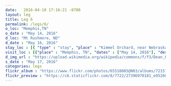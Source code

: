```yaml
---
date:   2016-04-10 17:16:21 -0700
layout: leg
title: Leg 6
permalink: /legs/6/
o_loc: "Memphis,TN"
o_date : "May 14, 2016"
d_loc: "Mt Rushmore, ND"
d_date : "May 16, 2016"
stay_loc : [{ "type" : "stay", "place" : "Kimmel Orchard, near Nebraska City, Nebraska", "dates" : ["May 14, 2016"]},{ "type" : "stay", "place" : "Wilde Prairie, near Sioux Falls, South Dakota", "dates" : ["May 15, 2016"]},{ "type" : "stay", "place" : "Horse Thief RV Park, near Custer, South Dakota", "dates" : ["May 16, 2016"]}]
visit_loc : [{"place" : "Memphis, TN", "dates" : ["May 14, 2016"], "description" : "Cotton Museum", "url" : "https://en.wikipedia.org/wiki/The_Cotton_Museum"},{"place" : "Memphis, TN", "dates" : ["May 14, 2016"], "description" : "Barbecue Festival", "url" : ""},{"place" : "Mammoth Springs, Arkansas", "dates" : ["May 15, 2016"], "description" : "Mammoth Springs State Park", "url" : "http://www.arkansasstateparks.com/mammothspring/"},{"place" : "Mark Twain National Forest, MO", "dates" : ["May 15, 2016"], "description" : "Mark Twain National Forest", "url" : "https://en.wikipedia.org/wiki/Mark_Twain_National_Forest"},{"place" : "Mitchell, SD", "dates" : ["May 16, 2016"], "description" : "Corn Palace", "url" : "https://en.wikipedia.org/wiki/Corn_Palace"},{"place" : "Wall, SD", "dates" : ["May 16, 2016"], "description" : "Wall Drug", "url" : "https://en.wikipedia.org/wiki/Wall_Drug"}, {"place" : "Wall, SD", "dates" : ["May 16, 2016"], "description" : "Badlands National Park", "url" : "https://en.wikipedia.org/wiki/Badlands_National_Park" }, {"place" : "Keystone, SD", "dates" : ["May 18, 2016"], "description" : "Mt Rushmore Memorial Park", "url" : "https://en.wikipedia.org/wiki/Mount_Rushmore"}]
d_img_url : "https://upload.wikimedia.org/wikipedia/commons/f/f3/Dean_Franklin_-_06.04.03_Mount_Rushmore_Monument_%28by-sa%29-3_new.jpg"
s_date : "May 17, 2016"
categories: legs
flickr_album : "https://www.flickr.com/photos/65510085@N03/albums/72157666734411184"
flickr_preview : "https://c6.staticflickr.com/8/7722/27396970181_e952608ba4_q.jpg"
---
```

